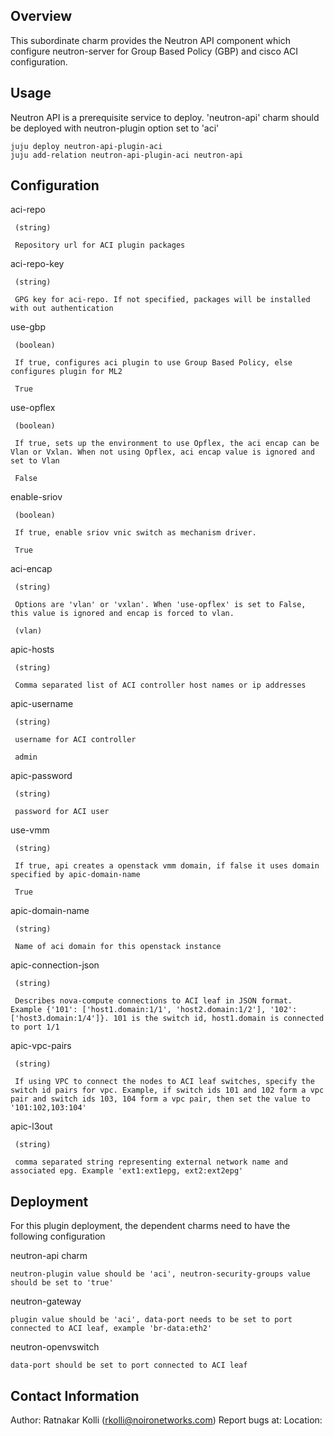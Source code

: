 Overview
--------

This subordinate charm provides the Neutron API component which configure neutron-server for Group Based Policy (GBP) and cisco ACI configuration.


Usage
-----

Neutron API is a prerequisite service to deploy. 'neutron-api' charm should be deployed with neutron-plugin option set to 'aci'

    juju deploy neutron-api-plugin-aci
    juju add-relation neutron-api-plugin-aci neutron-api

Configuration
-------------
aci-repo

     (string)

     Repository url for ACI plugin packages

aci-repo-key

     (string)

     GPG key for aci-repo. If not specified, packages will be installed with out authentication

use-gbp

     (boolean)

     If true, configures aci plugin to use Group Based Policy, else configures plugin for ML2

     True

use-opflex

     (boolean)

     If true, sets up the environment to use Opflex, the aci encap can be Vlan or Vxlan. When not using Opflex, aci encap value is ignored and set to Vlan

     False

enable-sriov

     (boolean)

     If true, enable sriov vnic switch as mechanism driver.

     True

aci-encap

     (string)

     Options are 'vlan' or 'vxlan'. When 'use-opflex' is set to False, this value is ignored and encap is forced to vlan.

     (vlan)

apic-hosts

     (string)

     Comma separated list of ACI controller host names or ip addresses

apic-username

     (string)

     username for ACI controller
 
     admin

apic-password

     (string)

     password for ACI user

use-vmm

     (string)

     If true, api creates a openstack vmm domain, if false it uses domain specified by apic-domain-name

     True

apic-domain-name

     (string)

     Name of aci domain for this openstack instance

apic-connection-json

     (string)

     Describes nova-compute connections to ACI leaf in JSON format. Example {'101': ['host1.domain:1/1', 'host2.domain:1/2'], '102':['host3.domain:1/4']}. 101 is the switch id, host1.domain is connected to port 1/1 

apic-vpc-pairs

     (string)
     
     If using VPC to connect the nodes to ACI leaf switches, specify the switch id pairs for vpc. Example, if switch ids 101 and 102 form a vpc pair and switch ids 103, 104 form a vpc pair, then set the value to '101:102,103:104'

apic-l3out

     (string)

     comma separated string representing external network name and associated epg. Example 'ext1:ext1epg, ext2:ext2epg'

Deployment
----------
For this plugin deployment, the dependent charms need to have the following configuration

neutron-api charm

    neutron-plugin value should be 'aci', neutron-security-groups value should be set to 'true'

neutron-gateway
    
    plugin value should be 'aci', data-port needs to be set to port connected to ACI leaf, example 'br-data:eth2'

neutron-openvswitch
   
    data-port should be set to port connected to ACI leaf
Contact Information
-------------------

Author: Ratnakar Kolli (rkolli@noironetworks.com)
Report bugs at: 
Location: 


